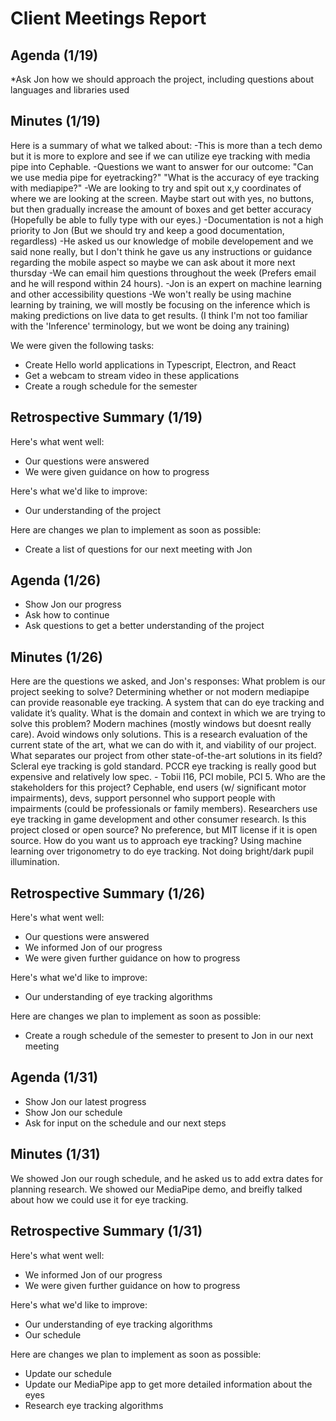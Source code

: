 # Client Meetings Report

## Agenda (1/19)
 *Ask Jon how we should approach the project, including questions about languages and libraries used

## Minutes (1/19)
Here is a summary of what we talked about:
-This is more than a tech demo but it is more to explore and see if we can utilize eye tracking with media pipe into Cephable.
-Questions we want to answer for our outcome:
   "Can we use media pipe for eyetracking?"
   "What is the accuracy of eye tracking with mediapipe?"
-We are looking to try and spit out x,y coordinates of where we are looking at the screen. Maybe start out with yes, no buttons, but then gradually increase the amount of boxes and get better accuracy (Hopefully be able to fully type with our eyes.)
-Documentation is not a high priority to Jon (But we should try and keep a good documentation, regardless)
-He asked us our knowledge of mobile developement and we said none really, but I don't think he gave us any instructions or guidance regarding the mobile aspect so maybe we can ask about it more next thursday
-We can email him questions throughout the week (Prefers email and he will respond within 24 hours).
-Jon is an expert on machine learning and other accessibility questions
-We won't really be using machine learning by training, we will mostly be focusing on the inference which is making predictions on live data to get results. (I think I'm not too familiar with the 'Inference' terminology, but we wont be doing any training)

We were given the following tasks:
 * Create Hello world applications in Typescript, Electron, and React
 * Get a webcam to stream video in these applications
 * Create a rough schedule for the semester

## Retrospective Summary (1/19)
Here's what went well:
 * Our questions were answered
 * We were given guidance on how to progress
 
Here's what we'd like to improve:
 * Our understanding of the project
  
Here are changes we plan to implement as soon as possible:
 * Create a list of questions for our next meeting with Jon
   
## Agenda (1/26)
 * Show Jon our progress
 * Ask how to continue
 * Ask questions to get a better understanding of the project

## Minutes (1/26)
Here are the questions we asked, and Jon's responses:
What problem is our project seeking to solve?
	Determining whether or not modern mediapipe can provide reasonable eye tracking. A system that can do eye tracking and validate it’s quality.
What is the domain and context in which we are trying to solve this problem?
	Modern machines (mostly windows but doesnt really care). Avoid windows only solutions. This is a research evaluation of the current state of the art, what we can do with it, and viability of our project.
What separates our project from other state-of-the-art solutions in its field?
	Scleral eye tracking is gold standard.
	PCCR eye tracking is really good but expensive and relatively low spec. - Tobii I16, PCI mobile, PCI 5.
Who are the stakeholders for this project?
	Cephable, end users (w/ significant motor impairments), devs, support personnel who support people with impairments (could be professionals or family members). 
	Researchers use eye tracking in game development and other consumer research.
Is this project closed or open source?
	No preference, but MIT license if it is open source.
How do you want us to approach eye tracking?
	Using machine learning over trigonometry to do eye tracking. Not doing bright/dark pupil illumination.


## Retrospective Summary (1/26)
Here's what went well:
 * Our questions were answered
 * We informed Jon of our progress
 * We were given further guidance on how to progress
 
Here's what we'd like to improve:
 * Our understanding of eye tracking algorithms
  
Here are changes we plan to implement as soon as possible:
 * Create a rough schedule of the semester to present to Jon in our next meeting
   
## Agenda (1/31)
 * Show Jon our latest progress
 * Show Jon our schedule
 * Ask for input on the schedule and our next steps

## Minutes (1/31)
We showed Jon our rough schedule, and he asked us to add extra dates for planning research. 
We showed our MediaPipe demo, and breifly talked about how we could use it for eye tracking.

## Retrospective Summary (1/31)
Here's what went well:
 * We informed Jon of our progress
 * We were given further guidance on how to progress
 
Here's what we'd like to improve:
 * Our understanding of eye tracking algorithms
 * Our schedule
  
Here are changes we plan to implement as soon as possible:
 * Update our schedule
 * Update our MediaPipe app to get more detailed information about the eyes
 * Research eye tracking algorithms